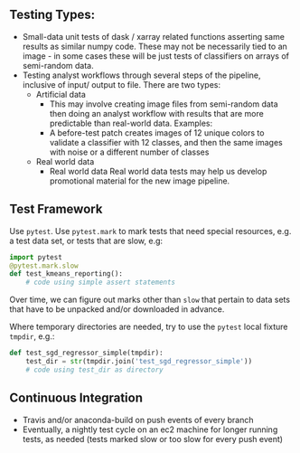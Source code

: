 ## Testing Types:

 * Small-data unit tests of dask / xarray related functions asserting same results as similar numpy code.  These may not be necessarily tied to an image - in some cases these will be just tests of classifiers on arrays of semi-random data.
 * Testing analyst workflows through several steps of the pipeline, inclusive of input/ output to file.  There are two types:
   * Artificial data
     * This may involve creating image files from semi-random data then doing an analyst workflow with results that are more predictable than real-world data. Examples:
     * A before-test patch creates images of 12 unique colors to validate a classifier with 12 classes, and then the same images with noise or a different number of classes
   * Real world data
     * Real world data Real world data tests may help us develop promotional material for the new image pipeline.

## Test Framework

Use `pytest`. Use `pytest.mark` to mark tests that need special resources, e.g. a test data set, or tests that are slow, e.g:

```python
import pytest
@pytest.mark.slow
def test_kmeans_reporting():
    # code using simple assert statements
```
Over time, we can figure out marks other than `slow` that pertain to data sets that have to be unpacked and/or downloaded in advance.

Where temporary directories are needed, try to use the `pytest` local fixture `tmpdir`, e.g.:

```python
def test_sgd_regressor_simple(tmpdir):
    test_dir = str(tmpdir.join('test_sgd_regressor_simple'))
    # code using test_dir as directory
```
## Continuous Integration

 * Travis and/or anaconda-build on push events of every branch
 * Eventually, a nightly test cycle on an ec2 machine for longer running tests, as needed (tests marked slow or too slow for every push event)